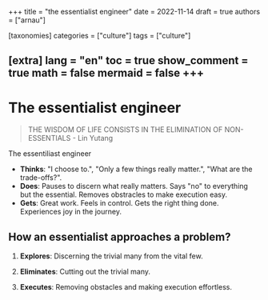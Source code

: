 
+++
title = "the essentialist engineer"
date = 2022-11-14
draft = true
authors = ["arnau"]

[taxonomies]
categories = ["culture"]
tags = ["culture"]

[extra]
lang = "en"
toc = true
show_comment = true
math = false
mermaid = false
+++
---

# The essentialist engineer 

> THE WISDOM OF LIFE CONSISTS IN THE ELIMINATION OF NON-ESSENTIALS - Lin Yutang

The essentiliast engineer

- **Thinks**: "I choose to.", "Only a few things really matter.", "What are the trade-offs?".
- **Does**: Pauses to discern what really matters. Says "no" to everything but the essential. Removes obstracles to make execution easy.
- **Gets**: Great work. Feels in control. Gets the right thing done. Experiences joy in the journey.

## How an essentialist approaches a problem?

1. **Explores**: Discerning the trivial many from the vital few.

2. **Eliminates**: Cutting out the trivial many.

3. **Executes**: Removing obstacles and making execution effortless.
